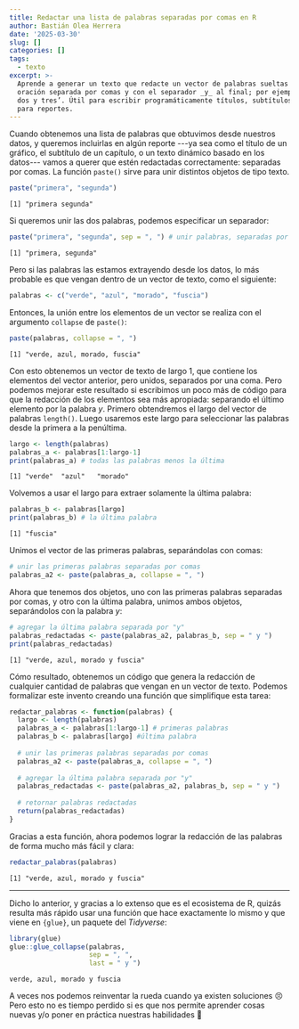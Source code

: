```yaml
---
title: Redactar una lista de palabras separadas por comas en R
author: Bastián Olea Herrera
date: '2025-03-30'
slug: []
categories: []
tags:
  - texto
excerpt: >-
  Aprende a generar un texto que redacte un vector de palabras sueltas en una
  oración separada por comas y con el separador _y_ al final; por ejemplo: ’uno,
  dos y tres’. Útil para escribir programáticamente títulos, subtítulos y textos
  para reportes.
---
```



Cuando obtenemos una lista de palabras que obtuvimos desde nuestros datos, y
queremos incluirlas en algún reporte ---ya sea como el título de un gráfico, el
subtítulo de un capítulo, o un texto dinámico basado en los datos--- vamos a
querer que estén redactadas correctamente: separadas por comas. La función
`paste()` sirve para unir distintos objetos de tipo texto.

``` r
paste("primera", "segunda")
```

    [1] "primera segunda"

Si queremos unir las dos palabras, podemos especificar un separador:

``` r
paste("primera", "segunda", sep = ", ") # unir palabras, separadas por comas
```

    [1] "primera, segunda"

Pero si las palabras las estamos extrayendo desde los datos, lo más probable es
que vengan dentro de un vector de texto, como el siguiente:

``` r
palabras <- c("verde", "azul", "morado", "fuscia")
```

Entonces, la unión entre los elementos de un vector se realiza con el argumento
`collapse` de `paste()`:

``` r
paste(palabras, collapse = ", ")
```

    [1] "verde, azul, morado, fuscia"

Con esto obtenemos un vector de texto de largo 1, que contiene los elementos del
vector anterior, pero unidos, separados por una coma. Pero podemos mejorar este
resultado si escribimos un poco más de código para que la redacción de los
elementos sea más apropiada: separando el último elemento por la palabra *y*.
Primero obtendremos el largo del vector de palabras `length()`. Luego usaremos
este largo para seleccionar las palabras desde la primera a la penúltima.

``` r
largo <- length(palabras)
palabras_a <- palabras[1:largo-1]
print(palabras_a) # todas las palabras menos la última
```

    [1] "verde"  "azul"   "morado"

Volvemos a usar el largo para extraer solamente la última palabra:

``` r
palabras_b <- palabras[largo]
print(palabras_b) # la última palabra
```

    [1] "fuscia"

Unimos el vector de las primeras palabras, separándolas con comas:

``` r
# unir las primeras palabras separadas por comas
palabras_a2 <- paste(palabras_a, collapse = ", ")
```

Ahora que tenemos dos objetos, uno con las primeras palabras separadas por
comas, y otro con la última palabra, unimos ambos objetos, separándolos con la
palabra *y*:

``` r
# agregar la última palabra separada por "y"
palabras_redactadas <- paste(palabras_a2, palabras_b, sep = " y ")
print(palabras_redactadas)
```

    [1] "verde, azul, morado y fuscia"

Cómo resultado, obtenemos un código que genera la redacción de cualquier cantidad de palabras que vengan en un vector de texto. Podemos formalizar este invento creando una función que simplifique esta tarea:

``` r
redactar_palabras <- function(palabras) {
  largo <- length(palabras)
  palabras_a <- palabras[1:largo-1] # primeras palabras
  palabras_b <- palabras[largo] #última palabra
  
  # unir las primeras palabras separadas por comas
  palabras_a2 <- paste(palabras_a, collapse = ", ")
  
  # agregar la última palabra separada por "y"
  palabras_redactadas <- paste(palabras_a2, palabras_b, sep = " y ")
  
  # retornar palabras redactadas
  return(palabras_redactadas)
}
```

Gracias a esta función, ahora podemos lograr la redacción de las palabras de forma mucho más fácil y clara:

``` r
redactar_palabras(palabras)
```

    [1] "verde, azul, morado y fuscia"

------------------------------------------------------------------------

Dicho lo anterior, y gracias a lo extenso que es el ecosistema de R, quizás resulta más rápido usar una función que hace exactamente lo mismo y que viene en `{glue}`, un paquete del *Tidyverse*:

``` r
library(glue)
glue::glue_collapse(palabras, 
                    sep = ", ", 
                    last = " y ")
```

    verde, azul, morado y fuscia

A veces nos podemos reinventar la rueda cuando ya existen soluciones 😣 Pero esto no es tiempo perdido si es que nos permite aprender cosas nuevas y/o poner en práctica nuestras habilidades 🥰
